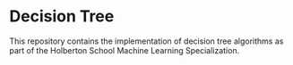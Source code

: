 # Decision Tree

This repository contains the implementation of decision tree algorithms as part of the Holberton School Machine Learning Specialization.
